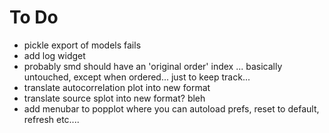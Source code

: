 # To Do
- pickle export of models fails
- add log widget
- probably smd should have an 'original order' index ... basically untouched, except when ordered... just to keep track...
- translate autocorrelation plot into new format
- translate source splot into new format? bleh
- add menubar to popplot where you can autoload prefs, reset to default, refresh etc....
